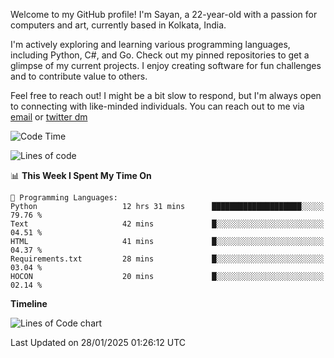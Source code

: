 Welcome to my GitHub profile! I'm Sayan, a 22-year-old with a passion for computers and art, currently based in Kolkata, India.

I'm actively exploring and learning various programming languages, including Python, C#, and Go. Check out my pinned repositories to get a glimpse of my current projects. I enjoy creating software for fun challenges and to contribute value to others.

Feel free to reach out! I might be a bit slow to respond, but I'm always open to connecting with like-minded individuals. You can reach out to me via [email](mailto:me@sayanbiswas.in) or [twitter dm](https://twitter.com/TheDankDel)

<!--START_SECTION:waka-->
![Code Time](http://img.shields.io/badge/Code%20Time-2%2C046%20hrs%2018%20mins-blue)

![Lines of code](https://img.shields.io/badge/From%20Hello%20World%20I%27ve%20Written-6.5%20million%20lines%20of%20code-blue)

📊 **This Week I Spent My Time On** 

```text
💬 Programming Languages: 
Python                   12 hrs 31 mins      ████████████████████░░░░░   79.76 % 
Text                     42 mins             █░░░░░░░░░░░░░░░░░░░░░░░░   04.51 % 
HTML                     41 mins             █░░░░░░░░░░░░░░░░░░░░░░░░   04.37 % 
Requirements.txt         28 mins             █░░░░░░░░░░░░░░░░░░░░░░░░   03.04 % 
HOCON                    20 mins             █░░░░░░░░░░░░░░░░░░░░░░░░   02.14 % 
```

**Timeline**

![Lines of Code chart](https://raw.githubusercontent.com/Dank-del/Dank-del/main/assets/bar_graph.png)


 Last Updated on 28/01/2025 01:26:12 UTC
<!--END_SECTION:waka-->

